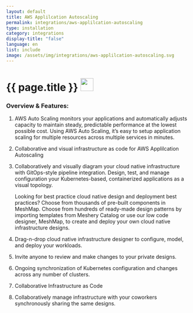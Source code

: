 ```yaml
---
layout: default
title: AWS Applilcation Autoscaling
permalink: integrations/aws-applilcation-autoscaling
type: installation
category: integrations
display-title: "false"
language: en
list: include
image: /assets/img/integrations/aws-applilcation-autoscaling.svg
---
```


<h1>{{ page.title }} <img src="{{ page.image }}" style="width: 35px; height: 35px;" /></h1>


<!-- This needs replaced with the Category property, not the sub-category.
 #### Category: aws-applicationautoscaling-controller -->

### Overview & Features:
1. AWS Auto Scaling monitors your applications and automatically adjusts capacity to maintain steady, predictable performance at the lowest possible cost. Using AWS Auto Scaling, it’s easy to setup application scaling for multiple resources across multiple services in minutes. 

2. Collaborative and visual infrastructure as code for AWS Applilcation Autoscaling

4. 
    Collaboratively and visually diagram your cloud native infrastructure with GitOps-style pipeline integration. Design, test, and manage configuration your Kubernetes-based, containerized applications as a visual topology.



    Looking for best practice cloud native design and deployment best practices? Choose from thousands of pre-built components in MeshMap. Choose from hundreds of ready-made design patterns by importing templates from Meshery Catalog or use our low code designer, MeshMap, to create and deploy your own cloud native infrastructure designs.



5. Drag-n-drop cloud native infrastructure designer to configure, model, and deploy your workloads.

6. Invite anyone to review and make changes to your private designs.

7. Ongoing synchronization of Kubernetes configuration and changes across any number of clusters.

8. Collaborative Infrastructure as Code

9. Collaboratively manage infrastructure with your coworkers synchronously sharing the same designs.

